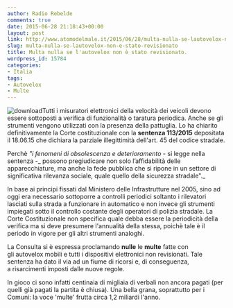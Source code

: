```yaml
---
author: Radio Rebelde
comments: true
date: 2015-06-28 21:18:43+00:00
layout: post
link: http://www.atomodelmale.it/2015/06/28/multa-nulla-se-lautovelox-non-e-stato-revisionato/
slug: multa-nulla-se-lautovelox-non-e-stato-revisionato
title: Multa nulla se l'autovelox non è stato revisionato.
wordpress_id: 15784
categories:
- Italia
tags:
- Autovelox
- Multe
---
```


![download](http://www.atomodelmale.it/wp-content/uploads/2015/06/download.jpg)Tutti i misuratori elettronici della velocità dei veicoli devono essere sottoposti a verifica di funzionalità o taratura periodica. Anche se gli strumenti vengono utilizzati con la presenza della pattuglia. Lo ha chiarito definitivamente la Corte costituzionale con la **sentenza 113/2015** depositata il 18.06.15 che dichiara la parziale illegittimità dell'art. 45 del codice stradale.

Perchè _"i fenomeni di obsolescenza e deterioramento_ - si legge nella sentenza -_ possono pregiudicare non solo l’affidabilità delle apparecchiature, ma anche la fede pubblica che si ripone in un settore di significativa rilevanza sociale, quale quello della sicurezza stradale"._

In base ai principi fissati dal Ministero delle Infrastrutture nel 2005, sino ad oggi era necessario sottoporre a controlli periodici soltanto i rilevatori lasciati sulla strada a funzionare in automatico e non invece gli strumenti impiegati sotto il controllo costante degli operatori di polizia stradale. La Corte Costituzionale non specifica quale debba essere la periodicità della verifica ma si deve presumere l'annualità della stessa, poichè tale è il periodo in vigore per gli altri strumenti analoghi.



La Consulta si è espressa proclamando **nulle** le **multe** fatte con gli autovelox mobili e tutti i dispositivi elettronici non revisionati. Tale sentenza ha dato il via ad un fiume di ricorsi e, di conseguenza, a risarcimenti imposti dalle nuove regole.

In gioco ci sono infatti centinaia di migliaia di verbali non ancora pagati (per quelli già pagati la partita è chiusa). Una bella grana, soprattutto per i Comuni: la voce 'multe' frutta circa 1,2 miliardi l'anno.

